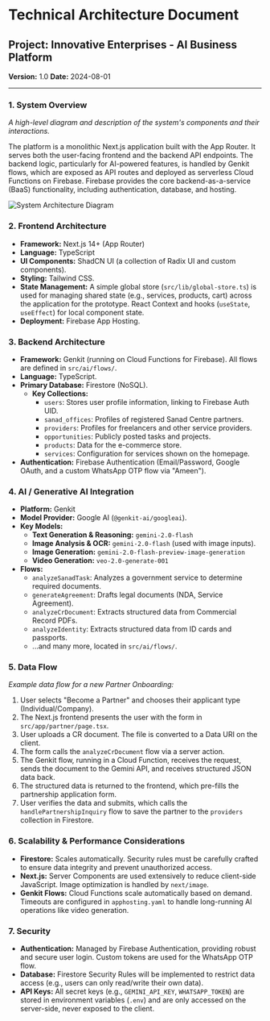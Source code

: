 
# Technical Architecture Document

## Project: Innovative Enterprises - AI Business Platform
**Version:** 1.0
**Date:** 2024-08-01

---

### 1. System Overview
*A high-level diagram and description of the system's components and their interactions.*

The platform is a monolithic Next.js application built with the App Router. It serves both the user-facing frontend and the backend API endpoints. The backend logic, particularly for AI-powered features, is handled by Genkit flows, which are exposed as API routes and deployed as serverless Cloud Functions on Firebase. Firebase provides the core backend-as-a-service (BaaS) functionality, including authentication, database, and hosting.

![System Architecture Diagram](https://placehold.co/800x400?text=Next.js+<->+Firebase+Functions+(Genkit)+<->+Firestore/Auth)

### 2. Frontend Architecture
- **Framework:** Next.js 14+ (App Router)
- **Language:** TypeScript
- **UI Components:** ShadCN UI (a collection of Radix UI and custom components).
- **Styling:** Tailwind CSS.
- **State Management:** A simple global store (`src/lib/global-store.ts`) is used for managing shared state (e.g., services, products, cart) across the application for the prototype. React Context and hooks (`useState`, `useEffect`) for local component state.
- **Deployment:** Firebase App Hosting.

### 3. Backend Architecture
- **Framework:** Genkit (running on Cloud Functions for Firebase). All flows are defined in `src/ai/flows/`.
- **Language:** TypeScript.
- **Primary Database:** Firestore (NoSQL).
  - **Key Collections:**
    - `users`: Stores user profile information, linking to Firebase Auth UID.
    - `sanad_offices`: Profiles of registered Sanad Centre partners.
    - `providers`: Profiles for freelancers and other service providers.
    - `opportunities`: Publicly posted tasks and projects.
    - `products`: Data for the e-commerce store.
    - `services`: Configuration for services shown on the homepage.
- **Authentication:** Firebase Authentication (Email/Password, Google OAuth, and a custom WhatsApp OTP flow via "Ameen").

### 4. AI / Generative AI Integration
- **Platform:** Genkit
- **Model Provider:** Google AI (`@genkit-ai/googleai`).
- **Key Models:**
  - **Text Generation & Reasoning:** `gemini-2.0-flash`
  - **Image Analysis & OCR:** `gemini-2.0-flash` (used with image inputs).
  - **Image Generation:** `gemini-2.0-flash-preview-image-generation`
  - **Video Generation:** `veo-2.0-generate-001`
- **Flows:**
  - `analyzeSanadTask`: Analyzes a government service to determine required documents.
  - `generateAgreement`: Drafts legal documents (NDA, Service Agreement).
  - `analyzeCrDocument`: Extracts structured data from Commercial Record PDFs.
  - `analyzeIdentity`: Extracts structured data from ID cards and passports.
  - ...and many more, located in `src/ai/flows/`.

### 5. Data Flow
*Example data flow for a new Partner Onboarding:*
1.  User selects "Become a Partner" and chooses their applicant type (Individual/Company).
2.  The Next.js frontend presents the user with the form in `src/app/partner/page.tsx`.
3.  User uploads a CR document. The file is converted to a Data URI on the client.
4.  The form calls the `analyzeCrDocument` flow via a server action.
5.  The Genkit flow, running in a Cloud Function, receives the request, sends the document to the Gemini API, and receives structured JSON data back.
6.  The structured data is returned to the frontend, which pre-fills the partnership application form.
7.  User verifies the data and submits, which calls the `handlePartnershipInquiry` flow to save the partner to the `providers` collection in Firestore.

### 6. Scalability & Performance Considerations
- **Firestore:** Scales automatically. Security rules must be carefully crafted to ensure data integrity and prevent unauthorized access.
- **Next.js:** Server Components are used extensively to reduce client-side JavaScript. Image optimization is handled by `next/image`.
- **Genkit Flows:** Cloud Functions scale automatically based on demand. Timeouts are configured in `apphosting.yaml` to handle long-running AI operations like video generation.

### 7. Security
- **Authentication:** Managed by Firebase Authentication, providing robust and secure user login. Custom tokens are used for the WhatsApp OTP flow.
- **Database:** Firestore Security Rules will be implemented to restrict data access (e.g., users can only read/write their own data).
- **API Keys:** All secret keys (e.g., `GEMINI_API_KEY`, `WHATSAPP_TOKEN`) are stored in environment variables (`.env`) and are only accessed on the server-side, never exposed to the client.

